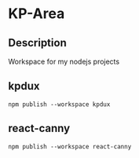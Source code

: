 # KP-Area

## Description

Workspace for my nodejs projects


## kpdux

```shell
npm publish --workspace kpdux
```

## react-canny

```shell
npm publish --workspace react-canny
```